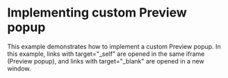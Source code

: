 # Implementing custom Preview popup


<p>This example demonstrates how to implement a custom Preview popup. In this example, links with target="_self" are opened in the same iframe (Preview popup), and links with target="_blank" are opened in a new window.</p>

<br/>


